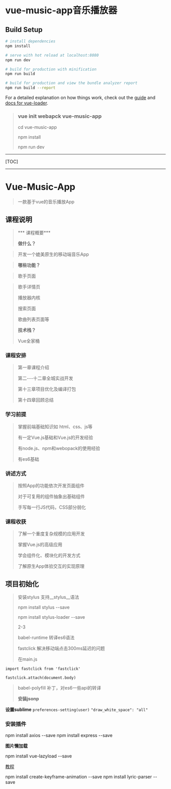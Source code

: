 <!-- 5.8  -->

# vue-music-app音乐播放器

> 

## Build Setup

``` bash
# install dependencies
npm install

# serve with hot reload at localhost:8080
npm run dev

# build for production with minification
npm run build

# build for production and view the bundle analyzer report
npm run build --report
```

For a detailed explanation on how things work, check out the [guide](http://vuejs-templates.github.io/webpack/) and [docs for vue-loader](http://vuejs.github.io/vue-loader).


> ### vue init webapck vue-music-app
> 
> cd vue-music-app
> 
> npm install
> 
> npm run dev
> 

----

[TOC]

***

# Vue-Music-App
> 一款基于vue的音乐播放App

## 课程说明
> *** 课程概要***
> 
> __做什么？__

> 开发一个媲美原生的移动端音乐App

> __哪些功能？__

> 歌手页面

> 歌手详情页
> 
> 播放器内核
> 
> 搜索页面
> 
> 歌曲列表页面等
> 
> __技术栈？__
> 
> Vue全家桶
> 

### 课程安排

> 第一章课程介绍
> 
> 第二---十二章全城实战开发
> 
> 第十三章项目优化及编译打包
> 
> 第十四章回顾总结
> 

### 学习前提

> 掌握前端基础知识如 html、css、js等
> 
> 有一定Vue.js基础和Vue.js的开发经验
> 
> 有node.js、npm和webopack的使用经验
> 
> 有es6基础
> 

### 讲述方式

> 按照App的功能依次开发页面组件
> 
> 对于可复用的组件抽象出基础组件
> 
> 手写每一行JS代码，CSS部分弱化
> 

### 课程收获

> 了解一个重度复杂规模的应用开发
> 
> 掌握Vue.js的高级应用
> 
> 学会组件化、模块化的开发方式
> 
> 了解原生App体验交互的实现原理
> 
## 项目初始化
> 安装stylus 支持__stylus__语法
> 
> npm install stylus --save
> 
> npm install stylus-loader --save
> 
> 
> 2-3
> 
> babel-runtime 转译es6语法
> 
> fastclick 解决移动端点击300ms延迟的问题
> 
> 在main.js
> 
```
import fastclick from 'fastclick'

fastclick.attach(document.body)

```


> 
> babel-polyfill 补丁，对es6一些api的转译
> 
> __安装jsonp__
> 
> 
> 
> 

__设置sublime__
`preferences-setting(user)`
`"draw_white_space": "all"`


### 安装插件

npm install axios --save
npm install express --save

__图片懒加载__

npm install vue-lazyload --save


[教程](https://www.cnblogs.com/xyyt/p/7650539.html)


npm install create-keyframe-animation --save
npm install lyric-parser --save